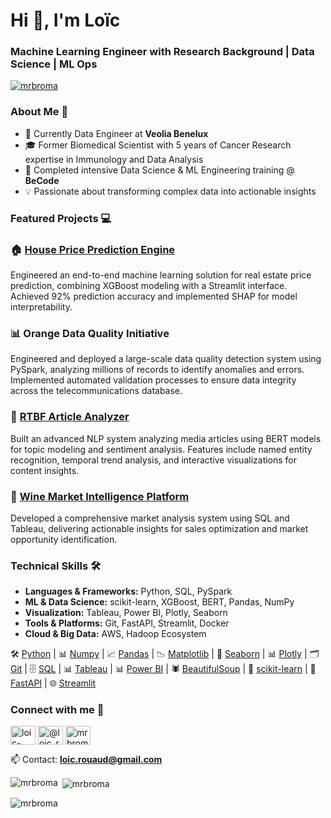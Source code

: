 # Hi 👋, I'm Loïc

### Machine Learning Engineer with Research Background | Data Science | ML Ops

<p align="left"> <a href="https://github.com/ryo-ma/github-profile-trophy"><img src="https://github-profile-trophy.vercel.app/?username=mrbroma" alt="mrbroma" /></a> </p>

### About Me 🚀
- 🔭 Currently Data Engineer at **Veolia Benelux**
- 🎓 Former Biomedical Scientist with 5 years of Cancer Research expertise in Immunology and Data Analysis
- 🌱 Completed intensive Data Science & ML Engineering training @ **BeCode**
- 💡 Passionate about transforming complex data into actionable insights

### Featured Projects 💻

### 🏠 [House Price Prediction Engine](https://github.com/MrBroma/Wiwino_project)
Engineered an end-to-end machine learning solution for real estate price prediction, combining XGBoost modeling with a Streamlit interface. Achieved 92% prediction accuracy and implemented SHAP for model interpretability.

### 📊 Orange Data Quality Initiative
Engineered and deployed a large-scale data quality detection system using PySpark, analyzing millions of records to identify anomalies and errors. Implemented automated validation processes to ensure data integrity across the telecommunications database.

### 📰 [RTBF Article Analyzer](https://github.com/MrBroma/becode-capstone-challenge)
Built an advanced NLP system analyzing media articles using BERT models for topic modeling and sentiment analysis. Features include named entity recognition, temporal trend analysis, and interactive visualizations for content insights.

### 🍷 [Wine Market Intelligence Platform](https://github.com/MrBroma/Wiwino_project)
Developed a comprehensive market analysis system using SQL and Tableau, delivering actionable insights for sales optimization and market opportunity identification.

### Technical Skills 🛠️
- **Languages & Frameworks:** Python, SQL, PySpark
- **ML & Data Science:** scikit-learn, XGBoost, BERT, Pandas, NumPy
- **Visualization:** Tableau, Power BI, Plotly, Seaborn
- **Tools & Platforms:** Git, FastAPI, Streamlit, Docker
- **Cloud & Big Data:** AWS, Hadoop Ecosystem

🛠️ [Python](https://www.python.org/) | 📊 [Numpy](https://numpy.org/) | 📈 [Pandas](https://pandas.pydata.org/) | 📉 [Matplotlib](https://matplotlib.org/) | 🎨 [Seaborn](https://seaborn.pydata.org/) | 📊 [Plotly](https://plotly.com/) | 🗂️ [Git](https://git-scm.com/) | 🗄️ [SQL](https://www.mysql.com/) | 📊 [Tableau](https://www.tableau.com/) | 📊 [Power BI](https://powerbi.microsoft.com/) | 🕷️ [BeautifulSoup](https://www.crummy.com/software/BeautifulSoup/) | 🧠 [scikit-learn](https://scikit-learn.org/stable/) | 🚀 [FastAPI](https://fastapi.tiangolo.com/) | 🌐 [Streamlit](https://streamlit.io/)

### Connect with me 🤝
<p align="left">
<a href="https://linkedin.com/in/loic-rouaud" target="blank"><img align="center" src="https://raw.githubusercontent.com/rahuldkjain/github-profile-readme-generator/master/src/images/icons/Social/linked-in-alt.svg" alt="loic-rouaud" height="30" width="40" /></a>
<a href="https://www.hackerrank.com/@loic_rouaud" target="blank"><img align="center" src="https://raw.githubusercontent.com/rahuldkjain/github-profile-readme-generator/master/src/images/icons/Social/hackerrank.svg" alt="@loic_rouaud" height="30" width="40" /></a>
<a href="https://www.leetcode.com/mrbroma" target="blank"><img align="center" src="https://raw.githubusercontent.com/rahuldkjain/github-profile-readme-generator/master/src/images/icons/Social/leet-code.svg" alt="mrbroma" height="30" width="40" /></a>
</p>

📫 Contact: **loic.rouaud@gmail.com**

<p><img align="left" src="https://github-readme-stats.vercel.app/api/top-langs?username=mrbroma&show_icons=true&locale=en&layout=compact" alt="mrbroma" /></p>

<p>&nbsp;<img align="center" src="https://github-readme-stats.vercel.app/api?username=mrbroma&show_icons=true&locale=en" alt="mrbroma" /></p>

<p><img align="center" src="https://github-readme-streak-stats.herokuapp.com/?user=mrbroma&" alt="mrbroma" /></p>
